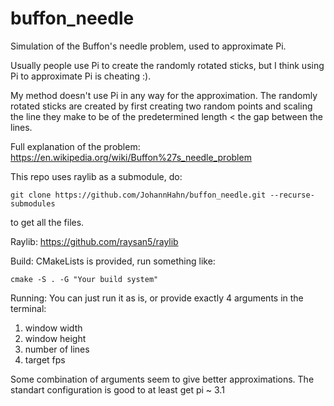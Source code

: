 # buffon_needle
Simulation of the Buffon's needle problem, used to approximate Pi.

Usually people use Pi to create the randomly rotated sticks, but I think using Pi to approximate Pi is cheating :).

My method doesn't use Pi in any way for the approximation.
The randomly rotated sticks are created by first creating two random points 
and scaling the line they make to be of the predetermined length < the gap between the lines.

Full explanation of the problem:
https://en.wikipedia.org/wiki/Buffon%27s_needle_problem

This repo uses raylib as a submodule, do:

`git clone https://github.com/JohannHahn/buffon_needle.git --recurse-submodules`

to get all the files.

Raylib:
https://github.com/raysan5/raylib

Build:
CMakeLists is provided, run something like:

`cmake -S . -G "Your build system"`

Running:
You can just run it as is, or provide exactly 4 arguments in the terminal: 
1. window width
2. window height
3. number of lines
4. target fps

Some combination of arguments seem to give better approximations.
The standart configuration is good to at least get pi ~ 3.1
